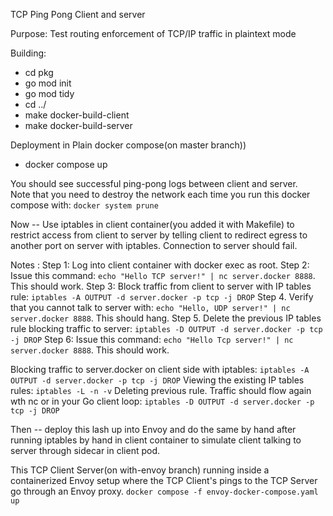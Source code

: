 TCP Ping Pong Client and server

Purpose: Test routing enforcement of TCP/IP traffic in plaintext mode

Building:
* cd pkg
* go mod init
* go mod tidy
* cd ../
* make docker-build-client
* make docker-build-server


Deployment in Plain docker compose(on master branch))
* docker compose up

You should see successful ping-pong logs between client and server.  
Note that you need to destroy the network each time you run this docker compose with: `docker system prune`

Now -- Use iptables in client container(you added it with Makefile)
    to restrict access from client to server by telling client to redirect 
egress to another port on server with iptables. Connection to server should fail.

Notes :
Step 1: Log into client container with docker exec as root.
Step 2: Issue this command: `echo "Hello TCP server!" | nc server.docker 8888`.  This should work.
Step 3: Block traffic from client to server with IP tables rule: `iptables -A OUTPUT -d server.docker -p tcp -j DROP`
Step 4. Verify that you cannot talk to server with: `echo "Hello, UDP server!" | nc server.docker 8888`.  This should hang.
Step 5. Delete the previous IP tables rule blocking traffic to server: `iptables -D OUTPUT -d server.docker -p tcp -j DROP`
Step 6: Issue this command: `echo "Hello Tcp server!" | nc server.docker 8888`.  This should work.



Blocking traffic to server.docker on client side with iptables: `iptables -A OUTPUT -d server.docker -p tcp -j DROP`
Viewing the existing IP tables rules: `iptables -L -n -v`
Deleting previous rule. Traffic should flow again wth nc or in your Go client loop: `iptables -D OUTPUT -d server.docker -p tcp -j DROP`

Then -- deploy this lash up into Envoy and do the same by hand after running 
iptables by hand  in client container to simulate client talking to server through
sidecar in client pod.



This TCP Client Server(on with-envoy branch) running inside a containerized Envoy setup where the TCP Client's pings to the TCP Server go
through an Envoy proxy.
`docker compose -f envoy-docker-compose.yaml up`